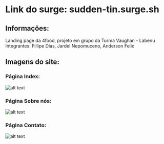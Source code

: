 # Link do surge: sudden-tin.surge.sh

## Informações:
Landing page da 4food, projeto em grupo da Turma Vaughan - Labenu
Integrantes: Fillipe Dias, Jardel Nepomuceno, Anderson Felix

## Imagens do site:
### Página Index:
![alt text](https://i.postimg.cc/T18y7vxk/index.png)

### Página Sobre nós:
![alt text](https://i.postimg.cc/5yRFBQ0C/sobrenos.png)

### Página Contato:
![alt text](https://i.postimg.cc/zf63vYyJ/contato.png)
